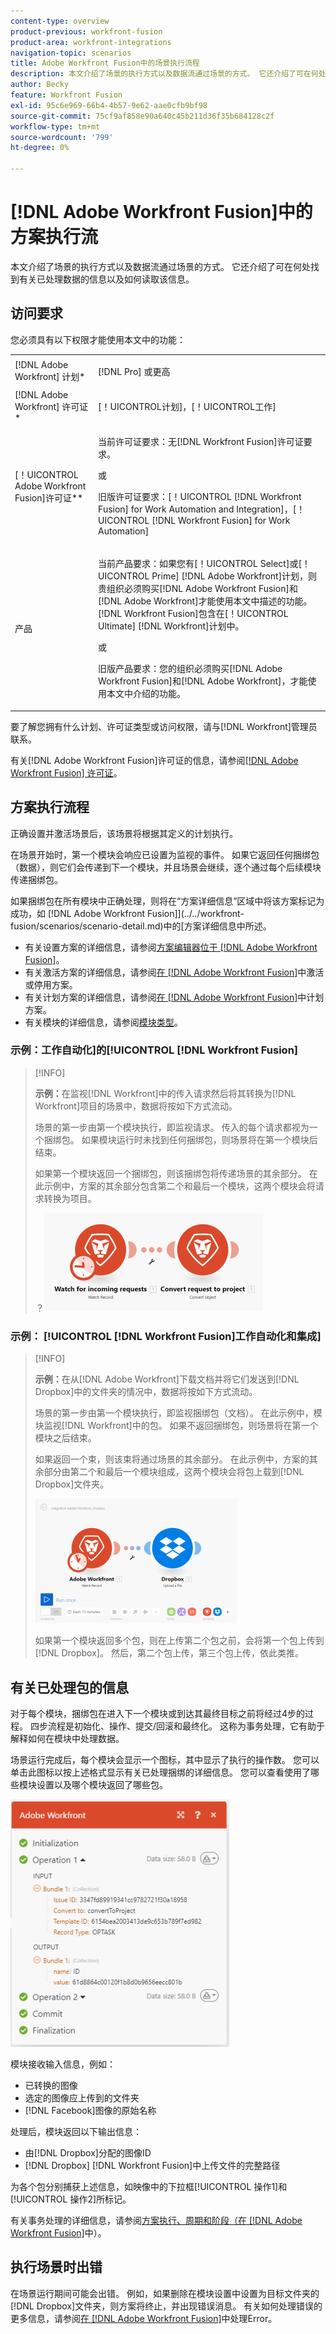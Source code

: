```yaml
---
content-type: overview
product-previous: workfront-fusion
product-area: workfront-integrations
navigation-topic: scenarios
title: Adobe Workfront Fusion中的场景执行流程
description: 本文介绍了场景的执行方式以及数据流通过场景的方式。 它还介绍了可在何处找到有关已处理数据的信息以及如何读取该信息。
author: Becky
feature: Workfront Fusion
exl-id: 95c6e969-66b4-4b57-9e62-aae0cfb9bf98
source-git-commit: 75cf9af858e90a640c45b211d36f35b684128c2f
workflow-type: tm+mt
source-wordcount: '799'
ht-degree: 0%

---
```


# [!DNL Adobe Workfront Fusion]中的方案执行流

本文介绍了场景的执行方式以及数据流通过场景的方式。 它还介绍了可在何处找到有关已处理数据的信息以及如何读取该信息。

## 访问要求

您必须具有以下权限才能使用本文中的功能：

<table style="table-layout:auto"> 
 <col> 
 <col> 
 <tbody> 
  <tr> 
    <td role="rowheader">[!DNL Adobe Workfront] 计划*</td> 
   <td> <p>[!DNL Pro] 或更高</p> </td> 
  </tr> 
  <tr data-mc-conditions=""> 
   <td role="rowheader">[!DNL Adobe Workfront] 许可证*</td> 
   <td> <p>[！UICONTROL计划]，[！UICONTROL工作]</p> </td> 
  </tr> 
  <tr> 
   <td role="rowheader">[！UICONTROL Adobe Workfront Fusion]许可证**</td> 
   <td>
   <p>当前许可证要求：无[!DNL Workfront Fusion]许可证要求。</p>
   <p>或</p>
   <p>旧版许可证要求：[！UICONTROL [!DNL Workfront Fusion] for Work Automation and Integration]，[！UICONTROL [!DNL Workfront Fusion] for Work Automation]</p>
   </td> 
  </tr> 
  <tr> 
   <td role="rowheader">产品</td> 
   <td>
   <p>当前产品要求：如果您有[！UICONTROL Select]或[！UICONTROL Prime] [!DNL Adobe Workfront]计划，则贵组织必须购买[!DNL Adobe Workfront Fusion]和[!DNL Adobe Workfront]才能使用本文中描述的功能。 [!DNL Workfront Fusion]包含在[！UICONTROL Ultimate] [!DNL Workfront]计划中。</p>
   <p>或</p>
   <p>旧版产品要求：您的组织必须购买[!DNL Adobe Workfront Fusion]和[!DNL Adobe Workfront]，才能使用本文中介绍的功能。</p>
   </td> 
  </tr> 
 </tbody> 
</table>

要了解您拥有什么计划、许可证类型或访问权限，请与[!DNL Workfront]管理员联系。

有关[!DNL Adobe Workfront Fusion]许可证的信息，请参阅[[!DNL Adobe Workfront Fusion] 许可证](../../workfront-fusion/get-started/license-automation-vs-integration.md)。

## 方案执行流程

正确设置并激活场景后，该场景将根据其定义的计划执行。

在场景开始时，第一个模块会响应已设置为监视的事件。 如果它返回任何捆绑包（数据），则它们会传递到下一个模块，并且场景会继续，逐个通过每个后续模块传递捆绑包。

如果捆绑包在所有模块中正确处理，则将在“方案详细信息”区域中将该方案标记为成功，如 [!DNL Adobe Workfront Fusion]](../../workfront-fusion/scenarios/scenario-detail.md)中的[方案详细信息中所述。

* 有关设置方案的详细信息，请参阅[方案编辑器位于 [!DNL Adobe Workfront Fusion]](../../workfront-fusion/scenarios/scenario-editor.md)。
* 有关激活方案的详细信息，请参阅[在 [!DNL Adobe Workfront Fusion]](../../workfront-fusion/scenarios/activate-or-inactivate-scenario.md)中激活或停用方案。
* 有关计划方案的详细信息，请参阅[在 [!DNL Adobe Workfront Fusion]](../../workfront-fusion/scenarios/schedule-a-scenario.md)中计划方案。
* 有关模块的详细信息，请参阅[模块类型](../../workfront-fusion/modules/module-types.md)。

### 示例：工作自动化]的[!UICONTROL [!DNL Workfront Fusion]

>[!INFO]
>
>**示例：**&#x200B;在监视[!DNL Workfront]中的传入请求然后将其转换为[!DNL Workfront]项目的场景中，数据将按如下方式流动。
>
>场景的第一步由第一个模块执行，即监视请求。 传入的每个请求都视为一个捆绑包。 如果模块运行时未找到任何捆绑包，则场景将在第一个模块后结束。
>
>如果第一个模块返回一个捆绑包，则该捆绑包将传递场景的其余部分。 在此示例中，方案的其余部分包含第二个和最后一个模块，这两个模块会将请求转换为项目。
>
>？![](assets/example-execution-flow-wf-only-350x157.png)

### 示例： [!UICONTROL [!DNL Workfront Fusion]工作自动化和集成]

>[!INFO]
>
>**示例：**&#x200B;在从[!DNL Adobe Workfront]下载文档并将它们发送到[!DNL Dropbox]中的文件夹的情况中，数据将按如下方式流动。
>
>场景的第一步由第一个模块执行，即监视捆绑包（文档）。 在此示例中，模块监视[!DNL Workfront]中的包。 如果不返回捆绑包，则场景将在第一个模块之后结束。
>
>如果返回一个束，则该束将通过场景的其余部分。 在此示例中，方案的其余部分由第二个和最后一个模块组成，这两个模块会将包上载到[!DNL Dropbox]文件夹。
>
>![](assets/example-wf-dropbox-scen-execution-flow-350x202.png)
>
>如果第一个模块返回多个包，则在上传第二个包之前，会将第一个包上传到[!DNL Dropbox]。 然后，第二个包上传，第三个包上传，依此类推。

## 有关已处理包的信息

对于每个模块，捆绑包在进入下一个模块或到达其最终目标之前将经过4步的过程。 四步流程是初始化、操作、提交/回滚和最终化。 这称为事务处理，它有助于解释如何在模块中处理数据。

场景运行完成后，每个模块会显示一个图标，其中显示了执行的操作数。 您可以单击此图标以按上述格式显示有关已处理捆绑的详细信息。 您可以查看使用了哪些模块设置以及哪个模块返回了哪些包。

![](assets/info-processed-bundles-350x396.png)

模块接收输入信息，例如：

* 已转换的图像
* 选定的图像应上传到的文件夹
* [!DNL Facebook]图像的原始名称

处理后，模块返回以下输出信息：

* 由[!DNL Dropbox]分配的图像ID
* [!DNL Dropbox] [!DNL Workfront Fusion]中上传文件的完整路径

为各个包分别捕获上述信息，如映像中的下拉框[!UICONTROL 操作1]和[!UICONTROL 操作2]所标记。

有关事务处理的详细信息，请参阅[方案执行、周期和阶段（在 [!DNL Adobe Workfront Fusion]](../../workfront-fusion/scenarios/scenario-execution-cycles-phases.md)中）。

## 执行场景时出错

在场景运行期间可能会出错。 例如，如果删除在模块设置中设置为目标文件夹的[!DNL Dropbox]文件夹，则方案将终止，并出现错误消息。 有关如何处理错误的更多信息，请参阅[在 [!DNL Adobe Workfront Fusion]](../../workfront-fusion/errors/error-processing.md)中处理Error。
